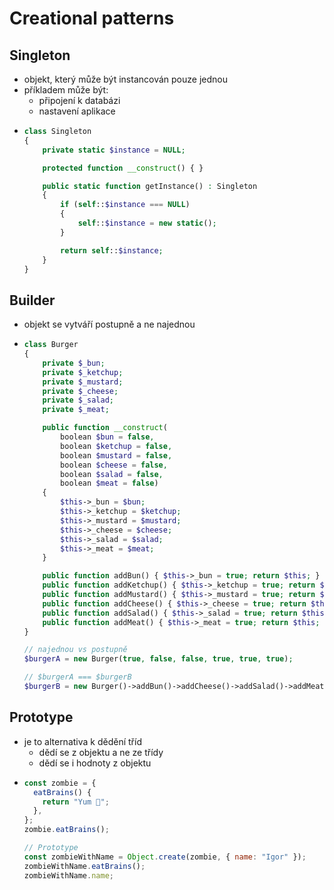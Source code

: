 # Creational patterns

## Singleton

- objekt, který může být instancován pouze jednou
- příkladem může být:
  - připojení k databázi
  - nastavení aplikace
- ```php
  class Singleton
  {
      private static $instance = NULL;

      protected function __construct() { }

      public static function getInstance() : Singleton
      {
          if (self::$instance === NULL)
          {
              self::$instance = new static();
          }

          return self::$instance;
      }
  }
  ```

## Builder

- objekt se vytváří postupně a ne najednou
- ```php
  class Burger
  {
      private $_bun;
      private $_ketchup;
      private $_mustard;
      private $_cheese;
      private $_salad;
      private $_meat;

      public function __construct(
          boolean $bun = false,
          boolean $ketchup = false,
          boolean $mustard = false,
          boolean $cheese = false,
          boolean $salad = false,
          boolean $meat = false)
      {
          $this->_bun = $bun;
          $this->_ketchup = $ketchup;
          $this->_mustard = $mustard;
          $this->_cheese = $cheese;
          $this->_salad = $salad;
          $this->_meat = $meat;
      }

      public function addBun() { $this->_bun = true; return $this; }
      public function addKetchup() { $this->_ketchup = true; return $this; }
      public function addMustard() { $this->_mustard = true; return $this; }
      public function addCheese() { $this->_cheese = true; return $this; }
      public function addSalad() { $this->_salad = true; return $this; }
      public function addMeat() { $this->_meat = true; return $this; }
  }

  // najednou vs postupně
  $burgerA = new Burger(true, false, false, true, true, true);

  // $burgerA === $burgerB
  $burgerB = new Burger()->addBun()->addCheese()->addSalad()->addMeat();
  ```

## Prototype

- je to alternativa k dědění tříd
  - dědí se z objektu a ne ze třídy
  - dědí se i hodnoty z objektu
- ```js
  const zombie = {
    eatBrains() {
      return "Yum 🧠";
    },
  };
  zombie.eatBrains();

  // Prototype
  const zombieWithName = Object.create(zombie, { name: "Igor" });
  zombieWithName.eatBrains();
  zombieWithName.name;
  ```
